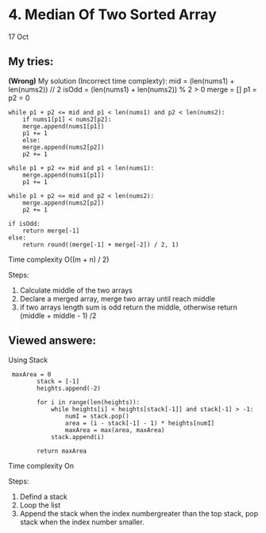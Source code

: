 # 4. Median Of Two Sorted Array

17 Oct

## My tries:
**(Wrong)** My solution (Incorrect time complexty):
    mid = (len(nums1) + len(nums2)) // 2
    isOdd = (len(nums1) + len(nums2)) % 2 > 0
    merge = []
    p1 = p2 = 0

    while p1 + p2 <= mid and p1 < len(nums1) and p2 < len(nums2):
        if nums1[p1] < nums2[p2]:
        merge.append(nums1[p1])
        p1 += 1
        else:
        merge.append(nums2[p2])
        p2 += 1

    while p1 + p2 <= mid and p1 < len(nums1):
        merge.append(nums1[p1])
        p1 += 1

    while p1 + p2 <= mid and p2 < len(nums2):
        merge.append(nums2[p2])
        p2 += 1

    if isOdd:
        return merge[-1]
    else:
        return round((merge[-1] + merge[-2]) / 2, 1)
    
Time complexity O((m + n) / 2)

Steps:
1. Calculate middle of the two arrays
2. Declare a merged array, merge two array until reach middle
3. if two arrays length sum is odd return the middle, otherwise return (middle + middle - 1) /2

## Viewed answere:
Using Stack

     maxArea = 0
            stack = [-1]
            heights.append(-2)
        
            for i in range(len(heights)):
                while heights[i] < heights[stack[-1]] and stack[-1] > -1:
                    numI = stack.pop()
                    area = (i - stack[-1] - 1) * heights[numI]
                    maxArea = max(area, maxArea)
                stack.append(i)
                   
            return maxArea
            
Time complexity On

Steps:
1. Defind a stack
2. Loop the list
3. Append the stack when the index numbergreater than the top stack, pop stack when the index number smaller.

